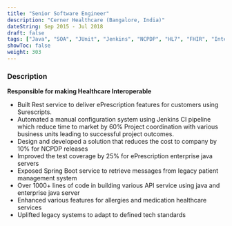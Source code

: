 ```yaml
---
title: "Senior Software Engineer"
description: "Cerner Healthcare (Bangalore, India)"
dateString: Sep 2015 - Jul 2018
draft: false
tags: ["Java", "SOA", "JUnit", "Jenkins", "NCPDP", "HL7", "FHIR", "Interoperability"]
showToc: false
weight: 303
--- 
```


### Description

**Responsible for making Healthcare Interoperable**

- Built Rest service to deliver ePrescription features for customers using Surescripts.
- Automated a manual configuration system using Jenkins CI pipeline which reduce time to market by 60% Project      coordination with various business units leading to successful project outcomes.
- Design and developed a solution that reduces the cost to company by 10% for NCPDP releases
- Improved the test coverage by 25% for ePrescription enterprise java servers
- Exposed Spring Boot service to retrieve messages from legacy patient management system
- Over 1000+ lines of code in building various API service using java and enterprise java server
- Enhanced various features for allergies and medication healthcare services
- Uplifted legacy systems to adapt to defined tech standards
